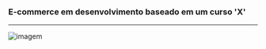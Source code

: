<h3>E-commerce em desenvolvimento baseado em um curso 'X'</h3>
<hr>

![imagem](https://github.com/Tarmiel/PJ_web/blob/master/WordPress/SmartCell/p1.png)

